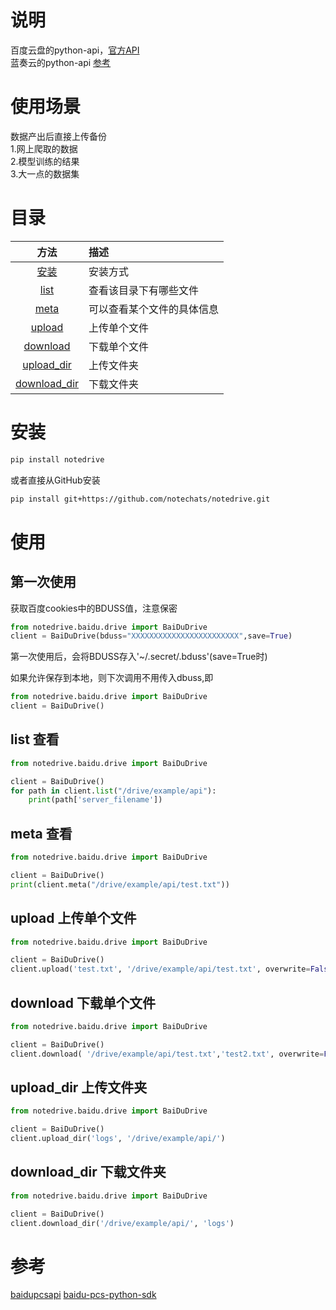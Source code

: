 
# 说明
百度云盘的python-api，[官方API](https://openapi.baidu.com/wiki/index.php?title=docs/pcs/rest/file_data_apis_list)  
蓝奏云的python-api [参考](https://github.com/zaxtyson/LanZouCloud-API)


# 使用场景
数据产出后直接上传备份  
1.网上爬取的数据  
2.模型训练的结果  
3.大一点的数据集  


# 目录

|方法|描述|
|:--:|:--|
|[安装](#安装)|安装方式|
|[list](#list-查看)|查看该目录下有哪些文件|
|[meta](#meta-查看)|可以查看某个文件的具体信息|
|[upload](#upload-上传单个文件)|上传单个文件|
|[download](#download-下载单个文件)|下载单个文件|
|[upload_dir](#upload_dir-上传文件夹)|上传文件夹|
|[download_dir](#download_dir-下载文件夹)|下载文件夹|



# 安装

```bash
pip install notedrive
```
或者直接从GitHub安装
```bash
pip install git+https://github.com/notechats/notedrive.git
```

# 使用
## 第一次使用
获取百度cookies中的BDUSS值，注意保密
```python
from notedrive.baidu.drive import BaiDuDrive
client = BaiDuDrive(bduss="XXXXXXXXXXXXXXXXXXXXXXXX",save=True)
```
第一次使用后，会将BDUSS存入'~/.secret/.bduss'(save=True时)

如果允许保存到本地，则下次调用不用传入dbuss,即
```python
from notedrive.baidu.drive import BaiDuDrive
client = BaiDuDrive()
```

## list 查看
```python
from notedrive.baidu.drive import BaiDuDrive

client = BaiDuDrive()
for path in client.list("/drive/example/api"):
    print(path['server_filename'])
```

## meta 查看
```python
from notedrive.baidu.drive import BaiDuDrive

client = BaiDuDrive()
print(client.meta("/drive/example/api/test.txt"))
```

## upload 上传单个文件
```python
from notedrive.baidu.drive import BaiDuDrive

client = BaiDuDrive()
client.upload('test.txt', '/drive/example/api/test.txt', overwrite=False)
```

## download 下载单个文件
```python
from notedrive.baidu.drive import BaiDuDrive

client = BaiDuDrive()
client.download( '/drive/example/api/test.txt','test2.txt', overwrite=False)
```

## upload_dir 上传文件夹
```python
from notedrive.baidu.drive import BaiDuDrive

client = BaiDuDrive()
client.upload_dir('logs', '/drive/example/api/')
```

## download_dir 下载文件夹
```python
from notedrive.baidu.drive import BaiDuDrive

client = BaiDuDrive()
client.download_dir('/drive/example/api/', 'logs')
```



# 参考
[baidupcsapi](https://github.com/ly0/baidupcsapi)
[baidu-pcs-python-sdk](https://github.com/mozillazg/baidu-pcs-python-sdk)


